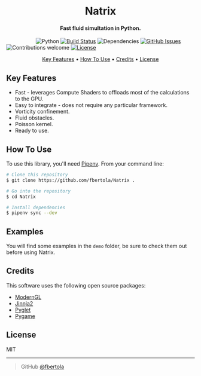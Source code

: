 <h1 align="center"> 
  <br>
  Natrix
  <br>
</h1>

<h4 align="center">Fast fluid simultation in Python.</h4>

&nbsp;&nbsp;&nbsp;&nbsp;&nbsp;&nbsp;&nbsp;&nbsp;&nbsp;&nbsp;&nbsp;&nbsp;&nbsp;&nbsp;&nbsp;&nbsp;&nbsp;&nbsp;&nbsp;
![Python](https://img.shields.io/badge/python-v3.6+-blue.svg)
[![Build Status](https://travis-ci.com/fbertola/Natrix.svg?branch=master)](https://travis-ci.com/fbertola/Natrix)
![Dependencies](https://img.shields.io/badge/dependencies-up%20to%20date-brightgreen.svg)
[![GitHub Issues](https://img.shields.io/github/issues/fbertola/Natrix.svg)](https://github.com/fbertola/Natrix/issues)
![Contributions welcome](https://img.shields.io/badge/contributions-welcome-orange.svg)
[![License](https://img.shields.io/badge/license-MIT-blue.svg)](https://opensource.org/licenses/MIT)

<p align="center">
  <a href="#key-features">Key Features</a> •
  <a href="#how-to-use">How To Use</a> •
  <a href="#credits">Credits</a> •
  <a href="#license">License</a>
</p>

## Key Features

* Fast - leverages Compute Shaders to offloads most of the calculations to the GPU.
* Easy to integrate - does not require any particular framework.
* Vorticity confinement. 
* Fluid obstacles.
* Poisson kernel.
* Ready to use.

## How To Use

To use this library, you'll need [Pipenv](https://github.com/pypa/pipenv). From your command line:

```bash
# Clone this repository
$ git clone https://github.com/fbertola/Natrix .

# Go into the repository
$ cd Natrix

# Install dependencies
$ pipenv sync --dev
```

## Examples

You will find some examples in the `demo` folder, be sure to check them out before using Natrix.

## Credits

This software uses the following open source packages:

- [ModernGL](https://github.com/cprogrammer1994/ModernGL)
- [Jinnja2](https://github.com/pallets/jinja)
- [Pyglet](https://bitbucket.org/pyglet/pyglet/wiki/Home)
- [Pygame](https://github.com/pygame/pygame)

## License

MIT

---

> GitHub [@fbertola](https://github.com/fbertola)

